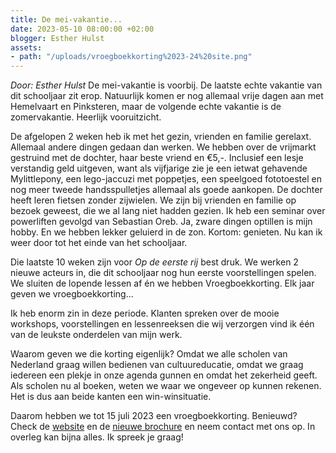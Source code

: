 ```yaml
---
title: De mei-vakantie...
date: 2023-05-10 08:00:00 +02:00
blogger: Esther Hulst
assets:
- path: "/uploads/vroegboekkorting%2023-24%20site.png"
---
```


*Door: Esther Hulst*
De mei-vakantie is voorbij. De laatste echte vakantie van dit schooljaar zit erop. Natuurlijk komen er nog allemaal vrije dagen aan met Hemelvaart en Pinksteren, maar de volgende echte vakantie is de zomervakantie. Heerlijk vooruitzicht.

De afgelopen 2 weken heb ik met het gezin, vrienden en familie gerelaxt. Allemaal andere dingen gedaan dan werken. We hebben over de vrijmarkt gestruind met de dochter, haar beste vriend en €5,-. Inclusief een lesje verstandig geld uitgeven, want als vijfjarige zie je een ietwat gehavende Mylittlepony, een lego-jaccuzi met poppetjes, een speelgoed fototoestel en nog meer tweede handsspulletjes allemaal als goede aankopen. De dochter heeft leren fietsen zonder zijwielen. We zijn bij vrienden en familie op bezoek geweest, die we al lang niet hadden gezien. Ik heb een seminar over powerliften gevolgd van Sebastian Oreb. Ja, zware dingen optillen is mijn hobby. En we hebben lekker geluierd in de zon. Kortom: genieten. Nu kan ik weer door tot het einde van het schooljaar. 

Die laatste 10 weken zijn voor *Op de eerste rij* best druk. We werken 2 nieuwe acteurs in, die dit schooljaar nog hun eerste voorstellingen spelen. We sluiten de lopende lessen af én we hebben Vroegboekkorting. Elk jaar geven we vroegboekkorting...

Ik heb enorm zin in deze periode. Klanten spreken over de mooie workshops, voorstellingen en lessenreeksen die wij verzorgen vind ik één van de leukste onderdelen van mijn werk.

Waarom geven we die korting eigenlijk? Omdat we alle scholen van Nederland graag willen bedienen van cultuureducatie, omdat we graag iedereen een plekje in onze agenda gunnen en omdat het zekerheid geeft. Als scholen nu al boeken, weten we waar we ongeveer op kunnen rekenen. Het is dus aan beide kanten een win-winsituatie.

Daarom hebben we tot 15 juli 2023 een vroegboekkorting. Benieuwd? Check de [website](https://www.opde1sterij.nl/opde1sterij/actie/) en de [nieuwe brochure](https://indd.adobe.com/view/866b853d-c2ba-44f7-a6e5-62127d780a5c) en neem contact met ons op. In overleg kan bijna alles. Ik spreek je graag!
